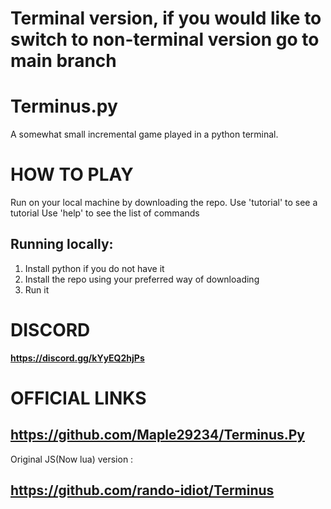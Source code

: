 # Terminal version, if you would like to switch to non-terminal version go to main branch

# Terminus.py
A somewhat small incremental game played in a python terminal.
# __HOW TO PLAY__
Run on your local machine by downloading the repo.
Use 'tutorial' to see a tutorial 
Use 'help' to see the list of commands

## Running locally:
   1. Install python if you do not have it 
   2. Install the repo using your preferred way of downloading
   3. Run it

# __DISCORD__
**https://discord.gg/kYyEQ2hjPs**


# OFFICIAL LINKS
## https://github.com/Maple29234/Terminus.Py
Original JS(Now lua) version : 
## https://github.com/rando-idiot/Terminus
